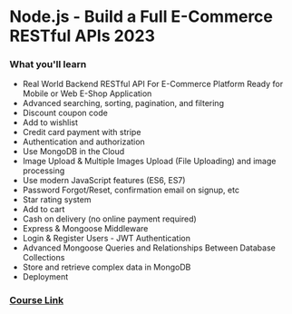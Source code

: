 # Node.js - Build a Full E-Commerce RESTful APIs 2023

### What you'll learn
- Real World Backend RESTful API For E-Commerce Platform Ready for Mobile or Web E-Shop Application
- Advanced searching, sorting, pagination, and filtering
- Discount coupon code
- Add to wishlist
- Credit card payment with stripe
- Authentication and authorization
- Use MongoDB in the Cloud
- Image Upload & Multiple Images Upload (File Uploading) and image processing
- Use modern JavaScript features (ES6, ES7)
- Password Forgot/Reset, confirmation email on signup, etc
- Star rating system
- Add to cart
- Cash on delivery (no online payment required)
- Express & Mongoose Middleware
- Login & Register Users - JWT Authentication
- Advanced Mongoose Queries and Relationships Between Database Collections
- Store and retrieve complex data in MongoDB
- Deployment


### [Course Link](https://www.udemy.com/course/nodejs-build-a-full-e-commerce-restful-apis)
